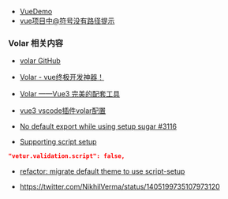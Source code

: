 - [VueDemo](https://github.com/twototwoto/VueDemo)
- [vue项目中@符号没有路径提示](https://www.feiyuhao0729.com/2022/01/18/jsconfig/)

### Volar 相关内容

- [volar GitHub](https://github.com/johnsoncodehk/volar)
- [Volar - vue终极开发神器！](https://juejin.cn/post/6966106927990308872)
- [Volar ——Vue3 完美的配套工具](https://blog.csdn.net/qq_41800366/article/details/120363622)
- [vue3 vscode插件volar配置](https://blog.csdn.net/qq_42611074/article/details/126127125)


- [No default export while using setup sugar #3116](https://github.com/vuejs/vetur/issues/3116)


- [Supporting script setup](https://github.com/vuejs/vetur/issues/2296)



```json
"vetur.validation.script": false,
```

- [refactor: migrate default theme to use script-setup](https://github.com/vuejs/vitepress/pull/137)

- https://twitter.com/NikhilVerma/status/1405199735107973120